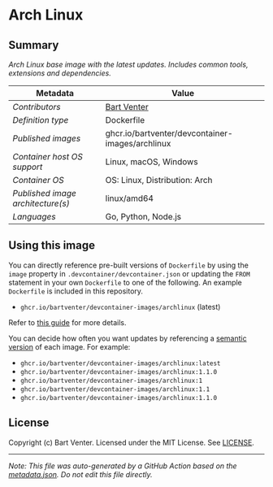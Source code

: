 # Arch Linux

## Summary
*Arch Linux base image with the latest updates. Includes common tools, extensions and dependencies.*

| Metadata | Value |
|----------|-------|
| *Contributors* | [Bart Venter](https://github.com/bartvener) |
| *Definition type* | Dockerfile |
| *Published images* | ghcr.io/bartventer/devcontainer-images/archlinux |
| *Container host OS support* | Linux, macOS, Windows |
| *Container OS* | OS: Linux, Distribution: Arch |
| *Published image architecture(s)* | linux/amd64 |
| *Languages* | Go, Python, Node.js |

## Using this image
You can directly reference pre-built versions of `Dockerfile` by using the `image` property in `.devcontainer/devcontainer.json` or updating the `FROM` statement in your own  `Dockerfile` to one of the following. An example `Dockerfile` is included in this repository.
- `ghcr.io/bartventer/devcontainer-images/archlinux` (latest)

Refer to [this guide](https://containers.dev/guide/dockerfile) for more details.

You can decide how often you want updates by referencing a [semantic version](https://semver.org/) of each image. For example:

- `ghcr.io/bartventer/devcontainer-images/archlinux:latest`
- `ghcr.io/bartventer/devcontainer-images/archlinux:1.1.0`
- `ghcr.io/bartventer/devcontainer-images/archlinux:1`
- `ghcr.io/bartventer/devcontainer-images/archlinux:1.1`
- `ghcr.io/bartventer/devcontainer-images/archlinux:1.1.0`


## License
Copyright (c) Bart Venter.
Licensed under the MIT License. See [LICENSE](https://github.com/bartventer/devcontainer-images/blob/main/LICENSE).

---

_Note: This file was auto-generated by a GitHub Action based on the [metadata.json](./metadata.json). Do not edit this file directly._